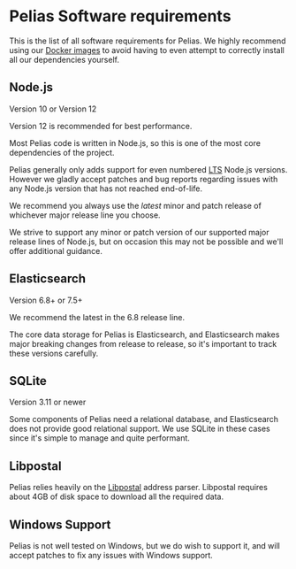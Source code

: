 # Pelias Software requirements

This is the list of all software requirements for Pelias. We highly recommend using our
[Docker images](https://hub.docker.com/r/pelias/) to avoid having to even attempt to correctly
install all our dependencies yourself.

## Node.js

Version 10 or Version 12

Version 12 is recommended for best performance.

Most Pelias code is written in Node.js, so this is one of the most core dependencies of the project.

Pelias generally only adds support for even numbered [LTS](https://github.com/nodejs/Release#release-schedule) Node.js versions.
However we gladly accept patches and bug reports regarding issues with any Node.js version that has not reached end-of-life.

We recommend you always use the _latest_ minor and patch release of whichever major release line you
choose.

We strive to support any minor or patch version of our supported major release lines of Node.js, but on occasion this may not be possible and we'll offer additional guidance.

## Elasticsearch

Version 6.8+ or 7.5+

We recommend the latest in the 6.8 release line.

The core data storage for Pelias is Elasticsearch, and Elasticsearch makes major breaking changes
from release to release, so it's important to track these versions carefully.

## SQLite

Version 3.11 or newer

Some components of Pelias need a relational database, and Elasticsearch does not provide good
relational support. We use SQLite in these cases since it's simple to manage and quite performant.

## Libpostal

Pelias relies heavily on the [Libpostal](https://github.com/openvenues/libpostal#installation)
address parser. Libpostal requires about 4GB of disk space to download all the required data.

## Windows Support

Pelias is not well tested on Windows, but we do wish to support it, and will accept patches to fix
any issues with Windows support.

